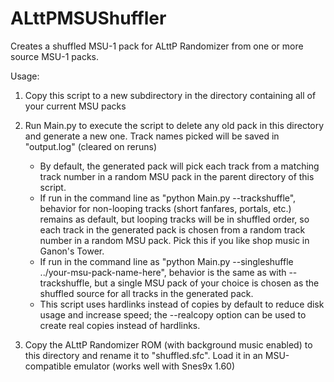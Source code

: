 # ALttPMSUShuffler

Creates a shuffled MSU-1 pack for ALttP Randomizer from one or more source
MSU-1 packs.

Usage:

1) Copy this script to a new subdirectory in the directory containing all
   of your current MSU packs

2) Run Main.py to execute the script to delete any old pack in this directory
   and generate a new one.  Track names picked will be saved in "output.log"
   (cleared on reruns)
   - By default, the generated pack will pick each track from a matching
     track number in a random MSU pack in the parent directory of this
     script.
   - If run in the command line as "python Main.py --trackshuffle", behavior
     for non-looping tracks (short fanfares, portals, etc.) remains as
     default, but looping tracks will be in shuffled order, so each track
     in the generated pack is chosen from a random track number in a random
     MSU pack.  Pick this if you like shop music in Ganon's Tower.
   - If run in the command line as
     "python Main.py --singleshuffle ../your-msu-pack-name-here", behavior is
     the same as with --trackshuffle, but a single MSU pack of your choice is
     chosen as the shuffled source for all tracks in the generated pack.
    - This script uses hardlinks instead of copies by default to reduce disk
      usage and increase speed; the --realcopy option can be used to create
      real copies instead of hardlinks.

3) Copy the ALttP Randomizer ROM (with background music enabled) to this
   directory and rename it to "shuffled.sfc".  Load it in an MSU-compatible
   emulator (works well with Snes9x 1.60)

